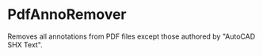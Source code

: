 # PdfAnnoRemover

Removes all annotations from PDF files except those authored by "AutoCAD SHX Text".
